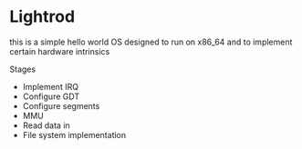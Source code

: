 # Lightrod
this is a simple hello world OS designed to run on x86_64 and to implement certain hardware intrinsics

Stages
 - Implement IRQ
 - Configure GDT
 - Configure segments
 - MMU
 - Read data in
 - File system implementation